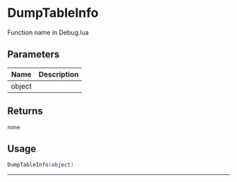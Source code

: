 # DumpTableInfo

Function name in Debug.lua

## Parameters

| Name   | Description |
| ------ | ----------- |
| object |             |

## Returns

`none`

## Usage

```lua
DumpTableInfo(object)
```

---
